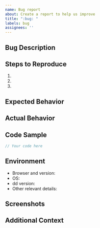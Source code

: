 ```yaml
---
name: Bug report
about: Create a report to help us improve
title: ":bug: "
labels: bug
assignees: ''
---
```


## Bug Description
<!-- A clear and concise description of what the bug is -->

## Steps to Reproduce
<!-- Steps to reproduce the behavior -->
1. 
2. 
3. 

## Expected Behavior
<!-- A clear and concise description of what you expected to happen -->

## Actual Behavior
<!-- A clear and concise description of what actually happened -->

## Code Sample
<!-- If applicable, add minimal code sample to reproduce the issue -->
```js
// Your code here
```

## Environment
- Browser and version: <!-- e.g. Chrome 120, Firefox 120, Safari 17 -->
- OS: <!-- e.g. Windows 11, macOS Sonoma, Ubuntu 22.04 -->
- dd<el> version: <!-- e.g. 0.9.2 -->
- Other relevant details:

## Screenshots
<!-- If applicable, add screenshots to help explain your problem -->

## Additional Context
<!-- Add any other context about the problem here -->